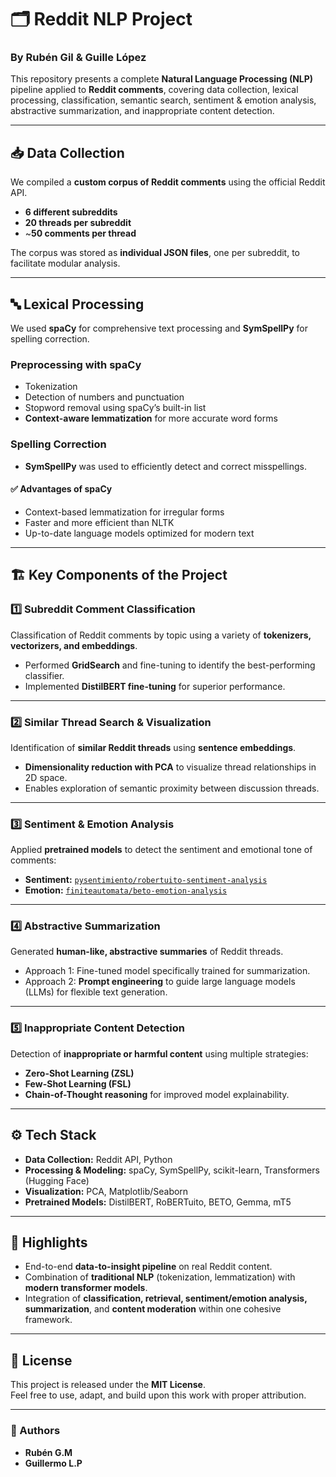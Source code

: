 # 🗂️ Reddit NLP Project  
### By **Rubén Gil** & **Guille López**

This repository presents a complete **Natural Language Processing (NLP)** pipeline applied to **Reddit comments**, covering data collection, lexical processing, classification, semantic search, sentiment & emotion analysis, abstractive summarization, and inappropriate content detection.  

---

## 📥 Data Collection  
We compiled a **custom corpus of Reddit comments** using the official Reddit API.

- **6 different subreddits**  
- **20 threads per subreddit**  
- ~**50 comments per thread**  

The corpus was stored as **individual JSON files**, one per subreddit, to facilitate modular analysis.

---

## 🔤 Lexical Processing  
We used **spaCy** for comprehensive text processing and **SymSpellPy** for spelling correction.

### Preprocessing with spaCy
- Tokenization  
- Detection of numbers and punctuation  
- Stopword removal using spaCy’s built-in list  
- **Context-aware lemmatization** for more accurate word forms

### Spelling Correction
- **SymSpellPy** was used to efficiently detect and correct misspellings.

#### ✅ Advantages of spaCy
- Context-based lemmatization for irregular forms  
- Faster and more efficient than NLTK  
- Up-to-date language models optimized for modern text

---

## 🏗️ Key Components of the Project

### 1️⃣ Subreddit Comment Classification  
Classification of Reddit comments by topic using a variety of **tokenizers, vectorizers, and embeddings**.  
- Performed **GridSearch** and fine-tuning to identify the best-performing classifier.  
- Implemented **DistilBERT fine-tuning** for superior performance.

---

### 2️⃣ Similar Thread Search & Visualization  
Identification of **similar Reddit threads** using **sentence embeddings**.  
- **Dimensionality reduction with PCA** to visualize thread relationships in 2D space.  
- Enables exploration of semantic proximity between discussion threads.

---

### 3️⃣ Sentiment & Emotion Analysis  
Applied **pretrained models** to detect the sentiment and emotional tone of comments:  
- **Sentiment:** [`pysentimiento/robertuito-sentiment-analysis`](https://huggingface.co/pysentimiento/robertuito-sentiment-analysis)  
- **Emotion:** [`finiteautomata/beto-emotion-analysis`](https://huggingface.co/finiteautomata/beto-emotion-analysis)

---

### 4️⃣ Abstractive Summarization  
Generated **human-like, abstractive summaries** of Reddit threads.  
- Approach 1: Fine-tuned model specifically trained for summarization.  
- Approach 2: **Prompt engineering** to guide large language models (LLMs) for flexible text generation.

---

### 5️⃣ Inappropriate Content Detection  
Detection of **inappropriate or harmful content** using multiple strategies:
- **Zero-Shot Learning (ZSL)**
- **Few-Shot Learning (FSL)**
- **Chain-of-Thought reasoning** for improved model explainability.

---

## ⚙️ Tech Stack
- **Data Collection:** Reddit API, Python  
- **Processing & Modeling:** spaCy, SymSpellPy, scikit-learn, Transformers (Hugging Face)  
- **Visualization:** PCA, Matplotlib/Seaborn  
- **Pretrained Models:** DistilBERT, RoBERTuito, BETO, Gemma, mT5

---

## 🌟 Highlights
- End-to-end **data-to-insight pipeline** on real Reddit content.  
- Combination of **traditional NLP** (tokenization, lemmatization) with **modern transformer models**.  
- Integration of **classification, retrieval, sentiment/emotion analysis, summarization**, and **content moderation** within one cohesive framework.

---

## 📜 License
This project is released under the **MIT License**.  
Feel free to use, adapt, and build upon this work with proper attribution.

---

### 🙌 Authors
- **Rubén G.M**  
- **Guillermo L.P**
